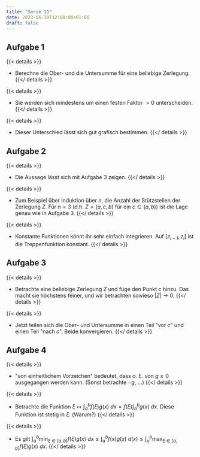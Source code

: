 ```yaml
---
title: "Serie 11"
date: 2023-06-30T12:00:00+01:00
draft: false
---
```


## Aufgabe 1

{{< details >}}
- Berechne die Ober- und die Untersumme für eine beliebige Zerlegung.
{{</ details >}}

{{< details >}}
- Sie werden sich mindestens um einen festen Faktor $> 0$ unterscheiden.
{{</ details >}}

{{< details >}}
- Dieser Unterschied lässt sich gut grafisch bestimmen.
{{</ details >}}

## Aufgabe 2

{{< details >}}
- Die Aussage lässt sich mit Aufgabe 3 zeigen.
{{</ details >}}

{{< details >}}
- Zum Beispiel über Induktion über $n$, die Anzahl der Stützstellen der Zerlegung $Z$. Für $n = 3$ (d.h. $Z = (a, c, b)$ für ein $c \in (a,b)$) ist die Lage genau wie in Aufgabe 3.
{{</ details >}}

{{< details >}}
- Konstante Funktionen könnt ihr sehr einfach integrieren. Auf $[z_{i-1}, z_i]$ ist die Treppenfunktion konstant.
{{</ details >}}

## Aufgabe 3

{{< details >}}
- Betrachte eine beliebige Zerlegung $Z$ und füge den Punkt $c$ hinzu. Das macht sie höchstens feiner, und wir betrachten sowieso $|Z| \to 0$.
{{</ details >}}

{{< details >}}
- Jetzt teilen sich die Ober- und Untersumme in einen Teil "vor $c$" und einen Teil "nach $c$". Beide konvergieren.
{{</ details >}}

## Aufgabe 4

{{< details >}}
- "von einheitlichem Vorzeichen" bedeutet, dass o. E. von $g \geq 0$ ausgegangen werden kann. (Sonst betrachte $-g$, ...)
{{</ details >}}

{{< details >}}
- Betrachte die Funktion $\xi \mapsto \int_a^b f(\xi) g(x) ~dx = f(\xi) \int_a^b g(x) ~dx$. Diese Funktion ist stetig in $\xi$. (Warum?)
{{</ details >}}

{{< details >}}
- Es gilt $\int_a^b \min_{\xi\in[a,b]} f(\xi) g(x) ~dx \leq \int_a^b f(x) g(x) ~d(x) \leq \int_a^b \max_{\xi\in[a,b]} f(\xi) g(x) ~dx$.
{{</ details >}}